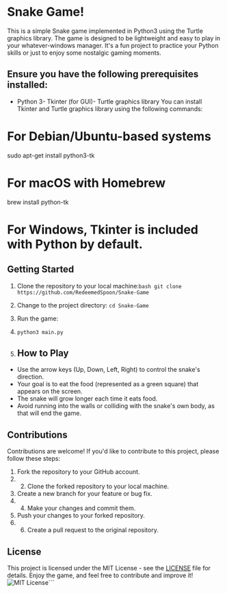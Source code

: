 # Snake Game!
This is a simple Snake game implemented in Python3 using the Turtle graphics library. The game is designed to be lightweight and easy to play in your whatever-windows manager. It's a fun project to practice your Python skills or just to enjoy some nostalgic gaming moments.
## Ensure you have the following prerequisites installed:
- Python 3- Tkinter (for GUI)- Turtle graphics library
You can install Tkinter and Turtle graphics library using the following commands:

# For Debian/Ubuntu-based systems
sudo apt-get install python3-tk
# For macOS with Homebrew
brew install python-tk
# For Windows, Tkinter is included with Python by default.

## Getting Started
1. Clone the repository to your local machine:```bash
git clone https://github.com/RedeemedSpoon/Snake-Game```

2. Change to the project directory:
```cd Snake-Game```

4. Run the game:
5. ```python3 main.py```

6. ## How to Play
- Use the arrow keys (Up, Down, Left, Right) to control the snake's direction.
- Your goal is to eat the food (represented as a green square) that appears on the screen.
- The snake will grow longer each time it eats food.
- Avoid running into the walls or colliding with the snake's own body, as that will end the game.
  
## Contributions
Contributions are welcome! If you'd like to contribute to this project, please follow these steps:
1. Fork the repository to your GitHub account.
2. 2. Clone the forked repository to your local machine.
3. Create a new branch for your feature or bug fix.
4. 4. Make your changes and commit them.
5. Push your changes to your forked repository.
6. 6. Create a pull request to the original repository.
## License
This project is licensed under the MIT License - see the [LICENSE](LICENSE) file for details.
Enjoy the game, and feel free to contribute and improve it!
![MIT License](https://img.shields.io/badge/license-MIT-blue.svg)```
